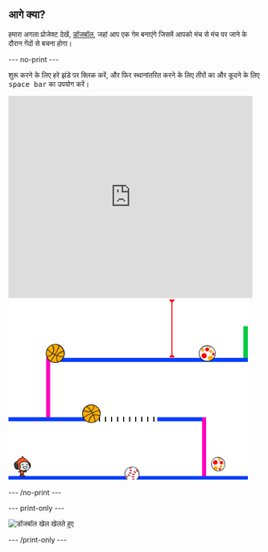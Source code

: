 ## आगे क्या?

हमारा अगला प्रोजेक्ट देखें, [डॉजबॉल](https://projects.raspberrypi.org/en/projects/dodgeball?utm_source=pathway&utm_medium=whatnext&utm_campaign=projects), जहां आप एक गेम बनाएंगे जिसमें आपको मंच से मंच पर जाने के दौरान गेंदों से बचना होगा।

\--- no-print \---

शुरू करने के लिए हरे झंडे पर क्लिक करें, और फिर स्थानांतरित करने के लिए तीरों का और कूदने के लिए <kbd>space bar</kbd> का उपयोग करें।

<div class="scratch-preview">
  <iframe allowtransparency="true" width="485" height="402" src="https://scratch.mit.edu/projects/embed/251809924/?autostart=false" frameborder="0" scrolling="no"></iframe>
  <img src="images/dodge-final.png">
</div>

\--- /no-print \---

\--- print-only \---

![डॉजबॉल खेल खेलते हुए](images/dodgeball-showcase.png)

\--- /print-only \---